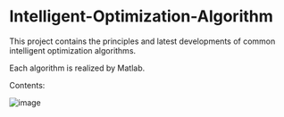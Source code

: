 # Intelligent-Optimization-Algorithm

This project contains the principles and latest developments of common intelligent optimization algorithms.

Each algorithm is realized by Matlab.

Contents:

![image](./contents.svg)

